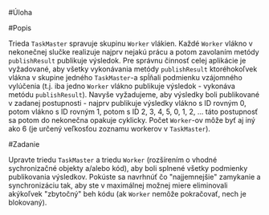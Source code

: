 #Úloha

#Popis

Trieda `TaskMaster` spravuje skupinu `Worker` vlákien. Každé `Worker` vlákno v nekonečnej slučke realizuje najprv nejakú prácu a potom zavolaním metódy `publishResult` publikuje výsledok. Pre správnu činnosť celej aplikácie je vyžadované, aby všetky vykonávania metódy `publishResult` ktoréhokoľvek vlákna v skupine jedného `TaskMaster`-a spĺňali podmienku vzájomného vylúčenia (t.j. iba jedno `Worker` vlákno publikuje výsledok - vykonáva metódu `publishResult`). Navyše vyžadujeme, aby výsledky boli publikované v zadanej postupnosti - najprv publikuje výsledky vlákno s ID rovným 0, potom vlákno s ID rovným 1, potom s ID 2, 3, 4, 5, 0, 1, 2, ... táto postupnosť sa potom do nekonečna opakuje cyklicky. Počet `Worker`-ov môže byť aj iný ako 6 (je určený veľkosťou zoznamu workerov v `TaskMaster`).
  
#Zadanie  

Upravte triedu `TaskMaster` a triedu `Worker` (rozšírením o vhodné sychronizačné objekty a/alebo kód), aby boli splnené všetky podmienky publikovania výsledkov. Pokúste sa navrhnúť čo "najjemnejšie" zamykanie a synchronizáciu tak, aby ste v maximálnej možnej miere eliminovali akýkoľvek "zbytočný" beh kódu (ak `Worker` nemôže pokračovať, nech je blokovaný).
